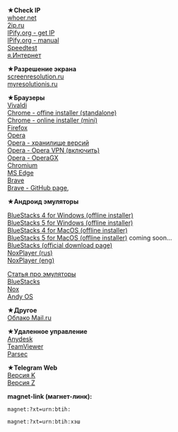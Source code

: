 ★**Check IP**   
[whoer.net](https://whoer.net/)   
[2ip.ru](https://2ip.ru/)   
[IPify.org - get IP](https://api.ipify.org)   
[IPify.org - manual](https://www.ipify.org/)   
[Speedtest](https://www.speedtest.net/)   
[я.Интернет](https://yandex.ru/internet)   

★**Разрешение экрана**   
[screenresolution.ru](https://screenresolution.ru/)   
[myresolutionis.ru](http://myresolutionis.ru/)   

★**Браузеры**   
[Vivaldi](https://vivaldi.com/ru/)   
[Chrome - offine installer (standalone)](https://www.google.com/intl/ru/chrome/?standalone=1)   
[Chrome - online installer (mini)](https://support.google.com/chrome/answer/95346?hl=ru&co=GENIE.Platform%3DDesktop#zippy=%2Cwindows)   
[Firefox](https://www.mozilla.org/ru/firefox/all/#product-desktop-release)   
[Opera](https://www.opera.com/ru/download#:~:text=%D0%BE%D1%82%D0%BB%D0%BE%D0%B6%D0%B8%D1%82%D1%8C)   
[Opera - хранилище версий](https://get.opera.com/ftp/pub/opera/desktop/#:~:text=10%3A29%20%20%20%20%20%20%20%20%20%20%20%20%20%20%20%20%20%20%20%2D%0A90.0.4480.80/-,01%2DSep%2D2022,-12%3A13%20%20%20%20%20%20%20%20%20%20%20%20%20%20%20%20%20%20%20%2D)   
[Opera - Opera VPN (включить)](https://addons.opera.com/ru/extensions/details/opera-vpn/)   
[Opera - OperaGX](https://www.opera.com/ru/gx#:~:text=%D0%BE%D1%82%D0%BB%D0%BE%D0%B6%D0%B8%D1%82%D1%8C)   
[Chromium](https://download-chromium.appspot.com/)   
[MS Edge](https://www.microsoft.com/ru-ru/edge)   
[Brave](https://brave.com/)   
[Brave - GitHub page](https://github.com/brave/brave-browser/releases/),   

★**Андроид эмуляторы**   

[BlueStacks 4 for Windows (offline installer)](https://support.bluestacks.com/hc/ru/articles/360014008792-%D0%A1%D0%BA%D0%B0%D1%87%D0%B8%D0%B2%D0%B0%D0%B5%D0%BC-%D1%83%D1%81%D1%82%D0%B0%D0%BD%D0%BE%D0%B2%D1%89%D0%B8%D0%BA-BlueStacks-%D1%81%D0%BE%D0%B2%D0%BC%D0%B5%D1%81%D1%82%D0%B8%D0%BC%D1%8B%D0%B9-%D1%81-%D0%B2%D0%B0%D1%88%D0%B8%D0%BC-%D0%9F%D0%9A)   
[BlueStacks 5 for Windows (offline installer)](https://support.bluestacks.com/hc/ru/articles/4402611273485-%D0%9E%D1%84%D0%BB%D0%B0%D0%B9%D0%BD-%D1%83%D1%81%D1%82%D0%B0%D0%BD%D0%BE%D0%B2%D1%89%D0%B8%D0%BA-BlueStacks-5)   
[BlueStacks 4 for MacOS (offline installer)](https://www.bluestacks.com/download.html#:~:text=%D0%A1%D0%BA%D0%BE%D1%80%D0%BE-,BlueStacks%204,-%D0%94%D0%BB%D1%8F%20Windows)   
[BlueStacks 5 for MacOS (offline installer)](https://www.bluestacks.com/download.html#:~:text=%D0%A1%D0%BA%D0%B0%D1%87%D0%B0%D1%82%D1%8C-,%D0%94%D0%BB%D1%8F%20macOS,-%D0%A1%D0%BA%D0%BE%D1%80%D0%BE) coming soon...   
[BlueStacks (official download page)](https://www.bluestacks.com/download.html)   
[NoxPlayer (rus)](https://ru.bignox.com/)   
[NoxPlayer (eng)](https://www.bignox.com/)   

[Статья про эмуляторы](https://compconfig.ru/mobile/emulyator-android-dlya-pk.html)   
[BlueStacks](https://support.bluestacks.com/hc/en-us/articles/360028172691-BlueStacks-offline-installer)   
[Nox](https://www.bignox.com/)   
[Andy OS](https://www.andyroid.net/)   

★**Другое**   
[Облако Mail.ru](https://cloud.mail.ru/)

★**Удаленное управление**   
[Anydesk](https://anydesk.com/ru)   
[TeamViewer](https://www.teamviewer.com/ru/)   
[Parsec](https://parsec.app/)   

★**Telegram Web**   
[Версия K](https://webk.telegram.org/)       
[Версия Z](https://webz.telegram.org/)       

**magnet-link (магнет-линк):**   
```
magnet:?xt=urn:btih:
```
```
magnet:?xt=urn:btih:хэш  
```
